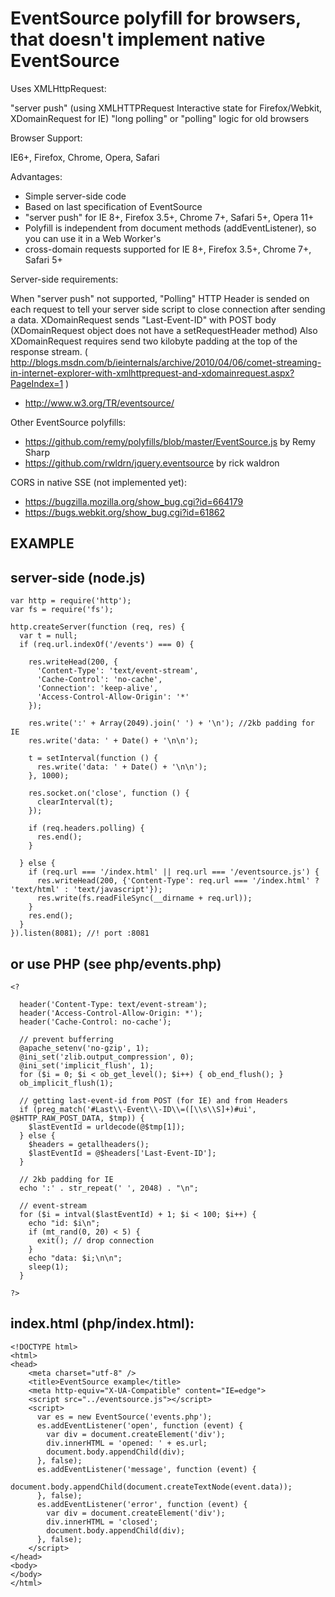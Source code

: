EventSource polyfill for browsers, that doesn't implement native EventSource
============================================================================

  Uses XMLHttpRequest:

  "server push" (using XMLHTTPRequest Interactive state for Firefox/Webkit, XDomainRequest for IE)
  "long polling" or "polling" logic for old browsers

  Browser Support:

  IE6+, Firefox, Chrome, Opera, Safari

  Advantages:

  * Simple server-side code
  * Based on last specification of EventSource
  * "server push" for IE 8+, Firefox 3.5+, Chrome 7+, Safari 5+, Opera 11+
  * Polyfill is independent from document methods (addEventListener), so you can use it in a Web Worker's
  * cross-domain requests supported for IE 8+, Firefox 3.5+, Chrome 7+, Safari 5+


  Server-side requirements:

  When "server push" not supported, "Polling" HTTP Header is sended on each request
  to tell your server side script to close connection after 
  sending a data.
  XDomainRequest sends "Last-Event-ID" with POST body (XDomainRequest object does not have a setRequestHeader method)
  Also XDomainRequest requires send two kilobyte padding at the top of the response stream.
  ( http://blogs.msdn.com/b/ieinternals/archive/2010/04/06/comet-streaming-in-internet-explorer-with-xmlhttprequest-and-xdomainrequest.aspx?PageIndex=1 )

  * http://www.w3.org/TR/eventsource/

  Other EventSource polyfills:

  * https://github.com/remy/polyfills/blob/master/EventSource.js by Remy Sharp
  * https://github.com/rwldrn/jquery.eventsource by rick waldron

  CORS in native SSE (not implemented yet):

  * https://bugzilla.mozilla.org/show_bug.cgi?id=664179
  * https://bugs.webkit.org/show_bug.cgi?id=61862


EXAMPLE
-------



server-side (node.js)
---------------------

    var http = require('http');
    var fs = require('fs');

    http.createServer(function (req, res) {
      var t = null;
      if (req.url.indexOf('/events') === 0) {

        res.writeHead(200, {
          'Content-Type': 'text/event-stream',
          'Cache-Control': 'no-cache',
          'Connection': 'keep-alive',
          'Access-Control-Allow-Origin': '*'
        });

        res.write(':' + Array(2049).join(' ') + '\n'); //2kb padding for IE
        res.write('data: ' + Date() + '\n\n');

        t = setInterval(function () {
          res.write('data: ' + Date() + '\n\n');
        }, 1000);

        res.socket.on('close', function () {
          clearInterval(t);
        });

        if (req.headers.polling) {
          res.end();
        }

      } else {
        if (req.url === '/index.html' || req.url === '/eventsource.js') {
          res.writeHead(200, {'Content-Type': req.url === '/index.html' ? 'text/html' : 'text/javascript'});
          res.write(fs.readFileSync(__dirname + req.url));
        }
        res.end();
      }
    }).listen(8081); //! port :8081

or use PHP (see php/events.php)
-------------------------------

    <?

      header('Content-Type: text/event-stream');
      header('Access-Control-Allow-Origin: *');
      header('Cache-Control: no-cache');

      // prevent bufferring
      @apache_setenv('no-gzip', 1);
      @ini_set('zlib.output_compression', 0);
      @ini_set('implicit_flush', 1);
      for ($i = 0; $i < ob_get_level(); $i++) { ob_end_flush(); }
      ob_implicit_flush(1);

      // getting last-event-id from POST (for IE) and from Headers
      if (preg_match('#Last\\-Event\\-ID\\=([\\s\\S]+)#ui', @$HTTP_RAW_POST_DATA, $tmp)) {
        $lastEventId = urldecode(@$tmp[1]);
      } else {
        $headers = getallheaders();
        $lastEventId = @$headers['Last-Event-ID'];    
      }

      // 2kb padding for IE
      echo ':' . str_repeat(' ', 2048) . "\n";

      // event-stream
      for ($i = intval($lastEventId) + 1; $i < 100; $i++) {
        echo "id: $i\n";
        if (mt_rand(0, 20) < 5) {
          exit(); // drop connection
        }
        echo "data: $i;\n\n";
        sleep(1);
      }

    ?>

index.html (php/index.html):
----------------------------

    <!DOCTYPE html>
    <html>
    <head>
        <meta charset="utf-8" />
        <title>EventSource example</title>
        <meta http-equiv="X-UA-Compatible" content="IE=edge">
        <script src="../eventsource.js"></script>
        <script>
          var es = new EventSource('events.php');
          es.addEventListener('open', function (event) {
            var div = document.createElement('div');
            div.innerHTML = 'opened: ' + es.url;
            document.body.appendChild(div);
          }, false);
          es.addEventListener('message', function (event) {
            document.body.appendChild(document.createTextNode(event.data));
          }, false);
          es.addEventListener('error', function (event) {
            var div = document.createElement('div');
            div.innerHTML = 'closed';
            document.body.appendChild(div);
          }, false);
        </script>
    </head>
    <body>
    </body>
    </html>

